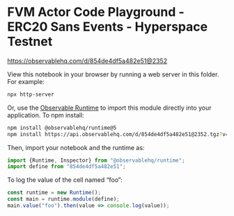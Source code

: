# FVM Actor Code Playground - ERC20 Sans Events - Hyperspace Testnet

https://observablehq.com/d/854de4df5a482e51@2352

View this notebook in your browser by running a web server in this folder. For
example:

~~~sh
npx http-server
~~~

Or, use the [Observable Runtime](https://github.com/observablehq/runtime) to
import this module directly into your application. To npm install:

~~~sh
npm install @observablehq/runtime@5
npm install https://api.observablehq.com/d/854de4df5a482e51@2352.tgz?v=3
~~~

Then, import your notebook and the runtime as:

~~~js
import {Runtime, Inspector} from "@observablehq/runtime";
import define from "854de4df5a482e51";
~~~

To log the value of the cell named “foo”:

~~~js
const runtime = new Runtime();
const main = runtime.module(define);
main.value("foo").then(value => console.log(value));
~~~

